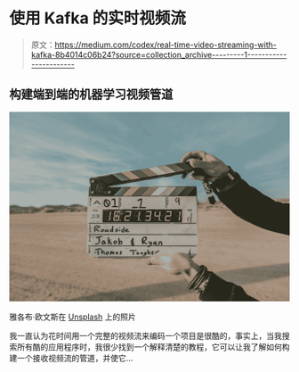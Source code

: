 # 使用 Kafka 的实时视频流

> 原文：<https://medium.com/codex/real-time-video-streaming-with-kafka-8b4014c06b24?source=collection_archive---------1----------------------->

## 构建端到端的机器学习视频管道

![](img/e328a1c40e14925fb0ec826919deb44f.png)

雅各布·欧文斯在 [Unsplash](https://unsplash.com?utm_source=medium&utm_medium=referral) 上的照片

我一直认为花时间用一个完整的视频流来编码一个项目是很酷的，事实上，当我搜索所有酷的应用程序时，我很少找到一个解释清楚的教程，它可以让我了解如何构建一个接收视频流的管道，并使它…
